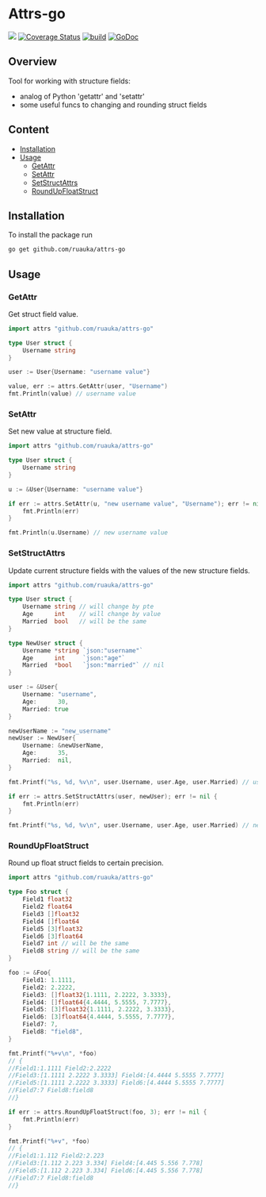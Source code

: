 # Attrs-go
![](https://img.shields.io/github/go-mod/go-version/ruauka/attrs-go)
[![Coverage Status](https://codecov.io/github/ruauka/attrs-go/coverage.svg?branch=master)](https://codecov.io/gh/ruauka/attrs-go)
[![build](https://github.com/ruauka/attrs-go/actions/workflows/pipeline.yml/badge.svg)](https://github.com/ruauka/attrs-go/actions/workflows/pipeline.yml)
[![GoDoc](https://godoc.org/github.com/ruauka/attrs-go?status.svg)](https://godoc.org/github.com/ruauka/attrs-go)

## Overview
Tool for working with structure fields:
 - analog of Python 'getattr' and 'setattr'
 - some useful funcs to changing and rounding struct fields

## Content

- [Installation](#installation)
- [Usage](#usage)
    - [GetAttr](#getattr)
    - [SetAttr](#setattr)
    - [SetStructAttrs](#setstructattrs)
    - [RoundUpFloatStruct](#roundupfloatstruct)

## Installation
To install the package run
```bash
go get github.com/ruauka/attrs-go
```

## Usage

### GetAttr
Get struct field value.

```go
import attrs "github.com/ruauka/attrs-go"

type User struct {
    Username string
}

user := User{Username: "username value"}

value, err := attrs.GetAttr(user, "Username")
fmt.Println(value) // username value
```

### SetAttr
Set new value at structure field.

```go
import attrs "github.com/ruauka/attrs-go"

type User struct {
    Username string
}

u := &User{Username: "username value"}

if err := attrs.SetAttr(u, "new username value", "Username"); err != nil {
    fmt.Println(err)
}

fmt.Println(u.Username) // new username value
```

### SetStructAttrs
Update current structure fields with the values of the new structure fields.


```go
import attrs "github.com/ruauka/attrs-go"

type User struct {
    Username string // will change by pte
    Age      int    // will change by value
    Married  bool   // will be the same
}

type NewUser struct {
    Username *string `json:"username"`
    Age      int     `json:"age"`
    Married  *bool   `json:"married"` // nil
}

user := &User{
    Username: "username",
    Age:      30,
    Married: true
}

newUserName := "new_username"
newUser := NewUser{
    Username: &newUserName,
    Age:      35,
    Married:  nil,
}

fmt.Printf("%s, %d, %v\n", user.Username, user.Age, user.Married) // username, 30, true

if err := attrs.SetStructAttrs(user, newUser); err != nil {
    fmt.Println(err)
}

fmt.Printf("%s, %d, %v\n", user.Username, user.Age, user.Married) // new_username, 35, true
```

### RoundUpFloatStruct
Round up float struct fields to certain precision.

```go
import attrs "github.com/ruauka/attrs-go"

type Foo struct {
    Field1 float32
    Field2 float64
    Field3 []float32
    Field4 []float64
    Field5 [3]float32
    Field6 [3]float64
    Field7 int // will be the same
    Field8 string // will be the same
}

foo := &Foo{
    Field1: 1.1111,
    Field2: 2.2222,
    Field3: []float32{1.1111, 2.2222, 3.3333},
    Field4: []float64{4.4444, 5.5555, 7.7777},
    Field5: [3]float32{1.1111, 2.2222, 3.3333},
    Field6: [3]float64{4.4444, 5.5555, 7.7777},
    Field7: 7,
    Field8: "field8",
}

fmt.Printf("%+v\n", *foo)
// {
//Field1:1.1111 Field2:2.2222
//Field3:[1.1111 2.2222 3.3333] Field4:[4.4444 5.5555 7.7777]
//Field5:[1.1111 2.2222 3.3333] Field6:[4.4444 5.5555 7.7777]
//Field7:7 Field8:field8
//}

if err := attrs.RoundUpFloatStruct(foo, 3); err != nil {
    fmt.Println(err)
}

fmt.Printf("%+v", *foo)
// {
//Field1:1.112 Field2:2.223
//Field3:[1.112 2.223 3.334] Field4:[4.445 5.556 7.778]
//Field5:[1.112 2.223 3.334] Field6:[4.445 5.556 7.778]
//Field7:7 Field8:field8
//}
```